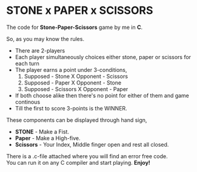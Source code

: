 # STONE x PAPER x SCISSORS
The code for <b>Stone-Paper-Scissors</b> game by me in <b>C</b>.
<div>So, as you may know the rules.</div> 
<ul>
  <li>There are 2-players</li>
  <li>Each player simultaneously choices either stone, paper or scissors for each turn</li>
  <li>The player earns a point under 3-conditions,
    <ol>
      <li>Supposed - Stone X Opponent - Scissors</li>
      <li>Supposed - Paper X Opponent - Stone</li>
      <li>Supposed - Scissors X Opponent - Paper</li>
    </ol>
  </li>
  <li>If both choose alike then there's no point for either of them and game continous</li>
  <li>Till the first to score 3-points is the WINNER.</li>
</ul>

<div>These components can be displayed through hand sign,</div>
<ul>
  <li><b>STONE</b> - Make a Fist.</li>
  <li><b>Paper</b> - Make a High-five.</li>
  <li><b>Scissors</b> - Your Index, Middle finger open and rest all closed.</li>
</ul>

<p>There is a .c-file attached where you will find an error free code.
  <br> You can run it on any C compiler and start playing. <b>Enjoy!</b></p>

